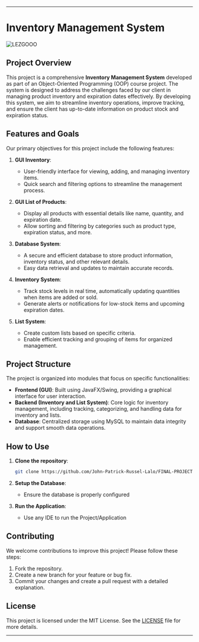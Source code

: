 

---

# Inventory Management System

![LEZGOOO](https://pin.it/ywkIGYxHJ)

## Project Overview
This project is a comprehensive **Inventory Management System** developed as part of an Object-Oriented Programming (OOP) course project. The system is designed to address the challenges faced by our client in managing product inventory and expiration dates effectively. By developing this system, we aim to streamline inventory operations, improve tracking, and ensure the client has up-to-date information on product stock and expiration status.

## Features and Goals
Our primary objectives for this project include the following features:

1. **GUI Inventory**:
   - User-friendly interface for viewing, adding, and managing inventory items.
   - Quick search and filtering options to streamline the management process.

2. **GUI List of Products**:
   - Display all products with essential details like name, quantity, and expiration date.
   - Allow sorting and filtering by categories such as product type, expiration status, and more.

3. **Database System**:
   - A secure and efficient database to store product information, inventory status, and other relevant details.
   - Easy data retrieval and updates to maintain accurate records.

4. **Inventory System**:
   - Track stock levels in real time, automatically updating quantities when items are added or sold.
   - Generate alerts or notifications for low-stock items and upcoming expiration dates.

5. **List System**:
   - Create custom lists based on specific criteria.
   - Enable efficient tracking and grouping of items for organized management.

## Project Structure
The project is organized into modules that focus on specific functionalities:
- **Frontend (GUI)**: Built using JavaFX/Swing, providing a graphical interface for user interaction.
- **Backend (Inventory and List System)**: Core logic for inventory management, including tracking, categorizing, and handling data for inventory and lists.
- **Database**: Centralized storage using MySQL to maintain data integrity and support smooth data operations.

## How to Use
1. **Clone the repository**:
   ```bash
   git clone https://github.com/John-Patrick-Russel-Lalo/FINAL-PROJECT---GROUP-JAVA-RICE
   ```

2. **Setup the Database**:
   - Ensure the database is properly configured

3. **Run the Application**:
   - Use any IDE to run the Project/Application

## Contributing
We welcome contributions to improve this project! Please follow these steps:
1. Fork the repository.
2. Create a new branch for your feature or bug fix.
3. Commit your changes and create a pull request with a detailed explanation.

## License
This project is licensed under the MIT License. See the [LICENSE](LICENSE) file for more details.

---
